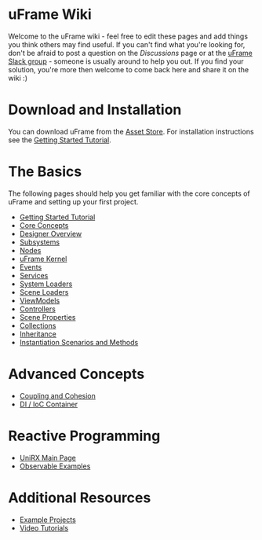 # uFrame Wiki

Welcome to the uFrame wiki - feel free to edit these pages and add things you think others may find useful. If you can't find what you're looking for, don't be afraid to post a question on the _Discussions_ page or at the [uFrame Slack group](https://invert.typeform.com/to/nLPX8o) - someone is usually around to help you out. If you find your solution, you're more then welcome to come back here and share it on the wiki :)

# Download and Installation

You can download uFrame from the [Asset Store](https://www.assetstore.unity3d.com/en/#!/content/14381). For installation instructions see the [Getting Started Tutorial](getting-started-for-uframe-mvvm-16/tutorial-1.md).

# The Basics

The following pages should help you get familiar with the core concepts of uFrame and setting up your first project.

* [Getting Started Tutorial](getting-started-for-uframe-mvvm-16/tutorial-1.md)
* [Core Concepts](pages/core-concepts.md)
* [Designer Overview](pages/designer-overview.md)
* [Subsystems](pages/subsystems.md)
* [Nodes](pages/nodes.md)
* [uFrame Kernel](pages/kernel.md)
* [Events](pages/events.md)
* [Services](pages/services.md)
* [System Loaders](pages/system-loaders.md)
* [Scene Loaders](pages/scene-loaders.md)
* [ViewModels](pages/viewmodel.md)
* [Controllers](pages/controller.md)
* [Scene Properties](pages/scene-properties.md)
* [Collections](pages/element-collections.md)
* [Inheritance](pages/inheritance.md)
* [Instantiation Scenarios and Methods](pages/instantiation-scenarios-and-methods.md)

# Advanced Concepts

* [Coupling and Cohesion](pages/coupling-and-cohesion.md)
* [DI / IoC Container](pages/di-ioc-container.md)

# Reactive Programming

* [UniRX Main Page](https://github.com/neuecc/UniRx)
* [Observable Examples](pages/observable-examples.md)

# Additional Resources

* [Example Projects](pages/example-projects.md)
* [Video Tutorials](pages/video-tutorials.md)
